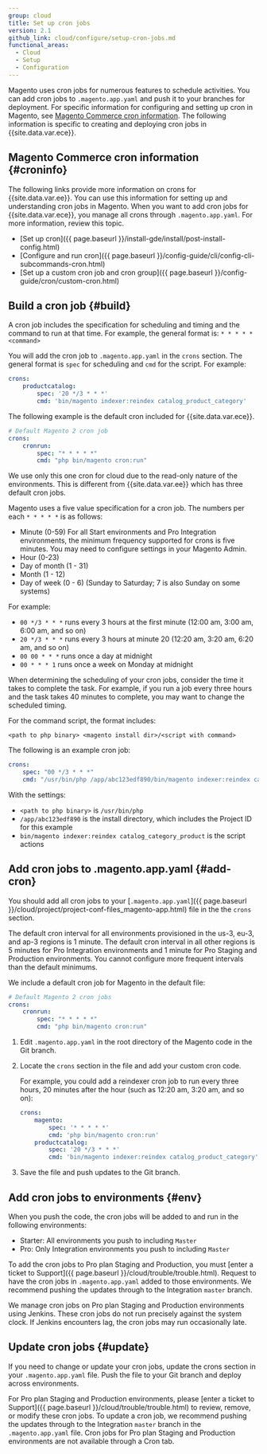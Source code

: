 ```yaml
---
group: cloud
title: Set up cron jobs
version: 2.1
github_link: cloud/configure/setup-cron-jobs.md
functional_areas:
  - Cloud
  - Setup
  - Configuration
---
```


Magento uses cron jobs for numerous features to schedule activities. You can add cron jobs to `.magento.app.yaml` and push it to your branches for deployment. For specific information for configuring and setting up cron in Magento, see [Magento Commerce cron information](#croninfo). The following information is specific to creating and deploying cron jobs in {{site.data.var.ece}}.

## Magento Commerce cron information {#croninfo}
The following links provide more information on crons for {{site.data.var.ee}}. You can use this information for setting up and understanding cron jobs in Magento. When you want to add cron jobs for {{site.data.var.ece}}, you manage all crons through `.magento.app.yaml`. For more information, review this topic.

*   [Set up cron]({{ page.baseurl }}/install-gde/install/post-install-config.html)
*   [Configure and run cron]({{ page.baseurl }}/config-guide/cli/config-cli-subcommands-cron.html)
*   [Set up a custom cron job and cron group]({{ page.baseurl }}/config-guide/cron/custom-cron.html)

## Build a cron job {#build}
A cron job includes the specification for scheduling and timing and the command to run at that time. For example, the general format is: `* * * * * <command>`

You will add the cron job to `.magento.app.yaml` in the `crons` section. The general format is `spec` for scheduling and `cmd` for the script. For example:

```yaml
crons:
    productcatalog:
        spec: '20 */3 * * *'
        cmd: 'bin/magento indexer:reindex catalog_product_category'
```

The following example is the default cron included for {{site.data.var.ece}}.

```yaml
# Default Magento 2 cron job
crons:
    cronrun:
        spec: "* * * * *"
        cmd: "php bin/magento cron:run"
```

<div class="bs-callout bs-callout-info" id="info" markdown="1">
We use only this one cron for cloud due to the read-only nature of the environments. This is different from {{site.data.var.ee}} which has three default cron jobs.
</div>

Magento uses a five value specification for a cron job. The numbers per each `* * * * *` is as follows:

*   Minute (0-59)  For all Start environments and Pro Integration environments, the minimum frequency supported for crons is five minutes. You may need to configure settings in your Magento Admin.
*   Hour (0-23)
*   Day of month (1 - 31)
*   Month (1 - 12)
*   Day of week (0 - 6) (Sunday to Saturday; 7 is also Sunday on some systems)

For example:

*   `00 */3 * * *` runs every 3 hours at the first minute (12:00 am, 3:00 am, 6:00 am, and so on)
*   `20 */3 * * *` runs every 3 hours at minute 20 (12:20 am, 3:20 am, 6:20 am, and so on)
*   `00 00 * * *` runs once a day at midnight
*   `00 * * * 1` runs once a week on Monday at midnight

When determining the scheduling of your cron jobs, consider the time it takes to complete the task. For example, if you run a job every three hours and the task takes 40 minutes to complete, you may want to change the scheduled timing.

For the command script, the format includes:

`<path to php binary> <magento install dir>/<script with command>`

The following is an example cron job:

```yaml
crons:
    spec: "00 */3 * * *"
    cmd: "/usr/bin/php /app/abc123edf890/bin/magento indexer:reindex catalog_category_product"
```

With the settings:

*   `<path to php binary>` is `/usr/bin/php`
*   `/app/abc123edf890` is the install directory, which includes the Project ID for this example
*   `bin/magento indexer:reindex catalog_category_product` is the script actions

## Add cron jobs to .magento.app.yaml {#add-cron}
You should add all cron jobs to your [`.magento.app.yaml`]({{ page.baseurl }}/cloud/project/project-conf-files_magento-app.html) file in the the `crons` section.

<div class="bs-callout bs-callout-info" id="info" markdown="1">
The default cron interval for all environments provisioned in the us-3, eu-3, and ap-3 regions is 1 minute. The default cron interval in all other regions is 5 minutes for Pro Integration environments and 1 minute for Pro Staging and Production environments. You cannot configure more frequent intervals than the default minimums.
</div>

We include a default cron job for Magento in the default file:

```yaml
# Default Magento 2 cron jobs
crons:
    cronrun:
        spec: "* * * * *"
        cmd: "php bin/magento cron:run"
```

1.  Edit `.magento.app.yaml` in the root directory of the Magento code in the Git branch.
2.  Locate the `crons` section in the file and add your custom cron code.

    For example, you could add a reindexer cron job to run every three hours, 20 minutes after the hour (such as 12:20 am, 3:20 am, and so on):

    ```yaml
    crons:
        magento:
            spec: '* * * * *'
            cmd: 'php bin/magento cron:run'
        productcatalog:
            spec: '20 */3 * * *'
            cmd: 'bin/magento indexer:reindex catalog_product_category'
    ```
4.  Save the file and push updates to the Git branch.

## Add cron jobs to environments {#env}
When you push the code, the cron jobs will be added to and run in the following environments:

*   Starter: All environments you push to including `Master`
*   Pro: Only Integration environments you push to including `Master`

To add the cron jobs to Pro plan Staging and Production, you must [enter a ticket to Support]({{ page.baseurl }}/cloud/trouble/trouble.html). Request to have the cron jobs in `.magento.app.yaml` added to those environments. We recommend pushing the updates through to the Integration `master` branch.

We manage cron jobs on Pro plan Staging and Production environments using Jenkins. These cron jobs do not run precisely against the system clock. If Jenkins encounters lag, the cron jobs may run occasionally late.

## Update cron jobs {#update}
If you need to change or update your cron jobs, update the crons section in your `.magento.app.yaml` file. Push the file to your Git branch and deploy across environments.

For Pro plan Staging and Production environments, please [enter a ticket to Support]({{ page.baseurl }}/cloud/trouble/trouble.html) to review, remove, or modify these cron jobs. To update a cron job, we recommend pushing the updates through to the Integration `master` branch in the `.magento.app.yaml` file. Cron jobs for Pro plan Staging and Production environments are not available through a Cron tab.
